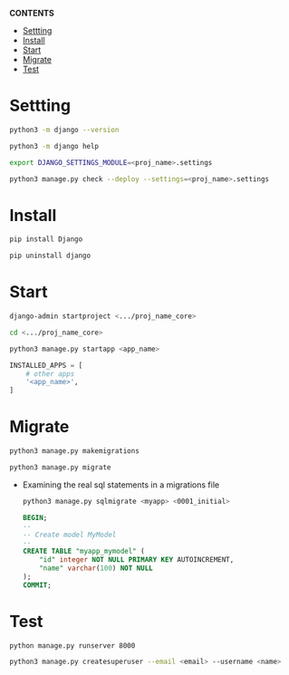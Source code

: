 **CONTENTS**
- [Settting](#settting)
- [Install](#install)
- [Start](#start)
- [Migrate](#migrate)
- [Test](#test)
  
# Settting
```bash
python3 -m django --version
```
```bash
python3 -m django help
```
```bash
export DJANGO_SETTINGS_MODULE=<proj_name>.settings
```
```bash
python3 manage.py check --deploy --settings=<proj_name>.settings
```
# Install
```bash
pip install Django
```
```bash
pip uninstall django
``` 
# Start
```bash
django-admin startproject <.../proj_name_core>
```
```bash
cd <.../proj_name_core>
```
```bash
python3 manage.py startapp <app_name>
```
```python
INSTALLED_APPS = [
    # other apps
    '<app_name>',
]
```

# Migrate
```bash
python3 manage.py makemigrations
```
```bash
python3 manage.py migrate
```
- Examining the real sql statements in a migrations file
    ```bash
    python3 manage.py sqlmigrate <myapp> <0001_initial>
    ```
    ```sql
    BEGIN;
    --
    -- Create model MyModel
    --
    CREATE TABLE "myapp_mymodel" (
        "id" integer NOT NULL PRIMARY KEY AUTOINCREMENT,
        "name" varchar(100) NOT NULL
    );
    COMMIT;
    ``` 
# Test
```bash
python manage.py runserver 8000
```
```bash
python3 manage.py createsuperuser --email <email> --username <name>
```
